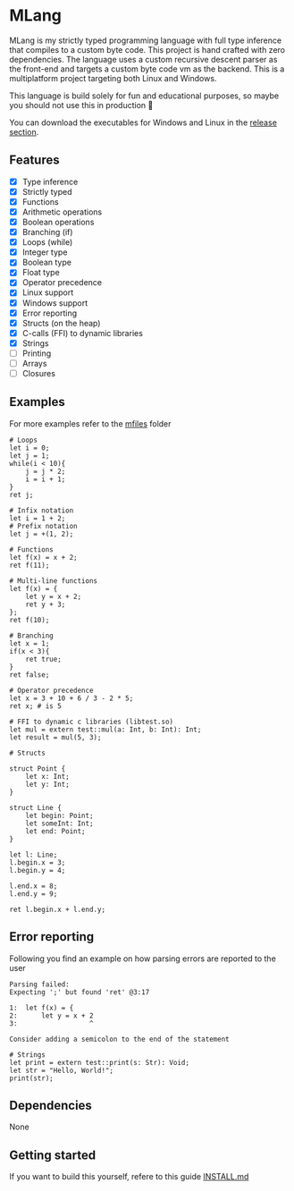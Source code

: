 # MLang

MLang is my strictly typed programming language with full type inference that compiles to a custom byte code. This project is hand crafted with zero dependencies. The language uses a custom recursive descent parser as the front-end and targets a custom byte code vm as the backend. This is a multiplatform project targeting both Linux and Windows.

This language is build solely for fun and educational purposes, so maybe you should not use this in production 🐴

You can download the executables for Windows and Linux in the [release section](https://github.com/MoritzGoeckel/MLang/releases/).

## Features

- [x] Type inference
- [x] Strictly typed
- [x] Functions
- [x] Arithmetic operations
- [x] Boolean operations
- [x] Branching (if)
- [x] Loops (while)
- [x] Integer type
- [x] Boolean type
- [x] Float type
- [x] Operator precedence
- [x] Linux support
- [x] Windows support
- [x] Error reporting
- [x] Structs (on the heap)
- [x] C-calls (FFI) to dynamic libraries
- [x] Strings
- [ ] Printing
- [ ] Arrays
- [ ] Closures

## Examples

For more examples refer to the [mfiles](/mfiles/) folder

```
# Loops
let i = 0;
let j = 1;
while(i < 10){
    j = j * 2;
    i = i + 1;
}
ret j;
```

```
# Infix notation
let i = 1 + 2;
# Prefix notation
let j = +(1, 2);
```

```
# Functions
let f(x) = x + 2;
ret f(11);
```

```
# Multi-line functions
let f(x) = {
    let y = x + 2;
    ret y + 3;
};
ret f(10);
```

```
# Branching
let x = 1;
if(x < 3){
    ret true;
}
ret false;
```

```
# Operator precedence
let x = 3 + 10 + 6 / 3 - 2 * 5;
ret x; # is 5
```

```
# FFI to dynamic c libraries (libtest.so)
let mul = extern test::mul(a: Int, b: Int): Int;
let result = mul(5, 3);
```

```
# Structs

struct Point {
    let x: Int;
    let y: Int;
}

struct Line {
    let begin: Point;
    let someInt: Int;
    let end: Point;
}

let l: Line;
l.begin.x = 3;
l.begin.y = 4;

l.end.x = 8;
l.end.y = 9;

ret l.begin.x + l.end.y;
```


## Error reporting

Following you find an example on how parsing errors are reported to the user

```
Parsing failed:
Expecting ';' but found 'ret' @3:17

1:  let f(x) = {
2:      let y = x + 2
3:                  ^

Consider adding a semicolon to the end of the statement
```

```
# Strings
let print = extern test::print(s: Str): Void;
let str = "Hello, World!";
print(str);
```

## Dependencies

None

## Getting started

If you want to build this yourself, refere to this guide [INSTALL.md](/INSTALL.md)
